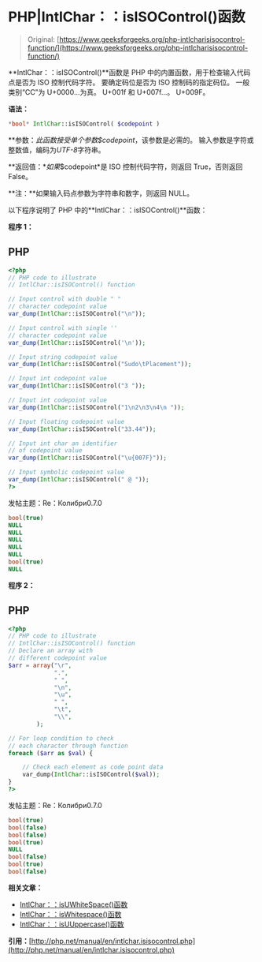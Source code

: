 # PHP|IntlChar：：isISOControl()函数

> Original: [https://www.geeksforgeeks.org/php-intlcharisisocontrol-function/](https://www.geeksforgeeks.org/php-intlcharisisocontrol-function/)

**IntlChar：：isISOControl()**函数是 PHP 中的内置函数，用于检查输入代码点是否为 ISO 控制代码字符。 要确定码位是否为 ISO 控制码的指定码位。 一般类别“CC”为 U+0000…为真。 U+001f 和 U+007f…。 U+009F。

**语法：**

```php
*bool* IntlChar::isISOControl( $codepoint )

```

**参数：**此函数接受单个参数*$codepoint*，该参数是必需的。 输入参数是字符或整数值，编码为*UTF-8*字符串。

**返回值：**如果*$codepoint*是 ISO 控制代码字符，则返回 True，否则返回 False。

**注：**如果输入码点参数为字符串和数字，则返回 NULL。

以下程序说明了 PHP 中的**IntlChar：：isISOControl()**函数：

**程序 1：**

## PHP

```php
<?php
// PHP code to illustrate
// IntlChar::isISOControl() function

// Input control with double " "
// character codepoint value
var_dump(IntlChar::isISOControl("\n"));

// Input control with single ''
// character codepoint value
var_dump(IntlChar::isISOControl('\n'));

// Input string codepoint value
var_dump(IntlChar::isISOControl("Sudo\tPlacement"));

// Input int codepoint value
var_dump(IntlChar::isISOControl("3 "));

// Input int codepoint value
var_dump(IntlChar::isISOControl("1\n2\n3\n4\n "));

// Input floating codepoint value
var_dump(IntlChar::isISOControl("33.44"));

// Input int char an identifier
// of codepoint value
var_dump(IntlChar::isISOControl("\u{007F}"));

// Input symbolic codepoint value
var_dump(IntlChar::isISOControl(" @ "));
?>
```

发帖主题：Re：Колибри0.7.0

```php
bool(true)
NULL
NULL
NULL
NULL
NULL
bool(true)
NULL

```

**程序 2：**

## PHP

```php
<?php
// PHP code to illustrate
// IntlChar::isISOControl() function
// Declare an array with
// different codepoint value
$arr = array("\r",
             ".",
             " ",
             "\n",
             "\u",
             " ",
             "\t",
             "\\",
        );

// For loop condition to check
// each character through function
foreach ($arr as $val) {

    // Check each element as code point data
    var_dump(IntlChar::isISOControl($val));
}
?>
```

发帖主题：Re：Колибри0.7.0

```php
bool(true)
bool(false)
bool(false)
bool(true)
NULL
bool(false)
bool(true)
bool(false)

```

**相关文章：**

*   [IntlChar：：isUWhiteSpace()函数](https://www.geeksforgeeks.org/php-intlcharisuwhitespace-function/)
*   [IntlChar：：isWhitespace()函数](https://www.geeksforgeeks.org/php-intlchariswhitespace-function/)
*   [IntlChar：：isUUppercase()函数](https://www.geeksforgeeks.org/php-intlcharisuuppercase-function/)

**引用：**[http://php.net/manual/en/intlchar.isisocontrol.php](http://php.net/manual/en/intlchar.isisocontrol.php)